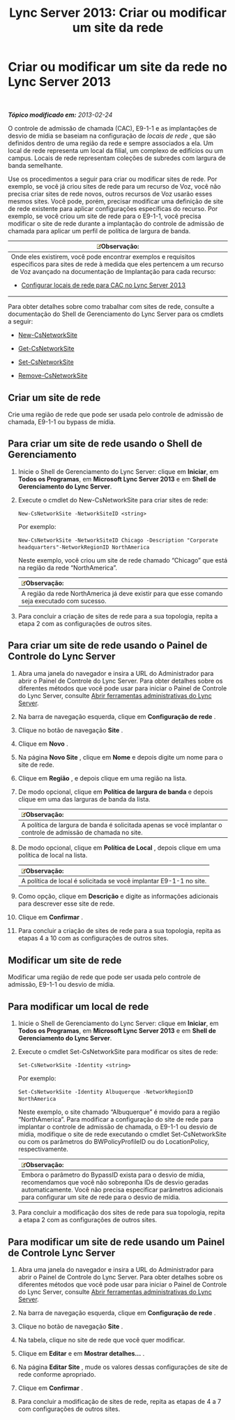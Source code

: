 ﻿---
title: 'Lync Server 2013: Criar ou modificar um site da rede'
TOCTitle: Criar ou modificar um site da rede
ms:assetid: 14e24856-9996-4da4-9f31-300940bdf5aa
ms:mtpsurl: https://technet.microsoft.com/pt-br/library/Gg398218(v=OCS.15)
ms:contentKeyID: 49305973
ms.date: 05/19/2016
mtps_version: v=OCS.15
ms.translationtype: HT
---

# Criar ou modificar um site da rede no Lync Server 2013

 

_**Tópico modificado em:** 2013-02-24_

O controle de admissão de chamada (CAC), E9-1-1 e as implantações de desvio de mídia se baseiam na configuração de *locais de rede* , que são definidos dentro de uma região da rede e sempre associados a ela. Um local de rede representa um local da filial, um complexo de edifícios ou um campus. Locais de rede representam coleções de subredes com largura de banda semelhante.

Use os procedimentos a seguir para criar ou modificar sites de rede. Por exemplo, se você já criou sites de rede para um recurso de Voz, você não precisa criar sites de rede novos, outros recursos de Voz usarão esses mesmos sites. Você pode, porém, precisar modificar uma definição de site de rede existente para aplicar configurações específicas do recurso. Por exemplo, se você criou um site de rede para o E9-1-1, você precisa modificar o site de rede durante a implantação do controle de admissão de chamada para aplicar um perfil de política de largura de banda.

<table>
<colgroup>
<col style="width: 100%" />
</colgroup>
<thead>
<tr class="header">
<th><img src="images/Gg425756.note(OCS.15).gif" title="note" alt="note" />Observação:</th>
</tr>
</thead>
<tbody>
<tr class="odd">
<td>Onde eles existirem, você pode encontrar exemplos e requisitos específicos para sites de rede à medida que eles pertencem a um recurso de Voz avançado na documentação de Implantação para cada recurso:
<ul>
<li><p><a href="lync-server-2013-configure-network-sites-for-cac.md">Configurar locais de rede para CAC no Lync Server 2013</a></p></li>
</ul></td>
</tr>
</tbody>
</table>


Para obter detalhes sobre como trabalhar com sites de rede, consulte a documentação do Shell de Gerenciamento do Lync Server para os cmdlets a seguir:

  - [New-CsNetworkSite](new-csnetworksite.md)

  - [Get-CsNetworkSite](get-csnetworksite.md)

  - [Set-CsNetworkSite](set-csnetworksite.md)

  - [Remove-CsNetworkSite](remove-csnetworksite.md)

## Criar um site de rede

Crie uma região de rede que pode ser usada pelo controle de admissão de chamada, E9-1-1 ou bypass de mídia.

## Para criar um site de rede usando o Shell de Gerenciamento

1.  Inicie o Shell de Gerenciamento do Lync Server: clique em **Iniciar**, em **Todos os Programas**, em **Microsoft Lync Server 2013** e em **Shell de Gerenciamento do Lync Server**.

2.  Execute o cmdlet do New-CsNetworkSite para criar sites de rede:
    
        New-CsNetworkSite -NetworkSiteID <string>
    
    Por exemplo:
    
        New-CsNetworkSite -NetworkSiteID Chicago -Description "Corporate headquarters"-NetworkRegionID NorthAmerica
    
    Neste exemplo, você criou um site de rede chamado “Chicago” que está na região da rede “NorthAmerica”.
    
    <table>
    <thead>
    <tr class="header">
    <th><img src="images/Gg425756.note(OCS.15).gif" title="note" alt="note" />Observação:</th>
    </tr>
    </thead>
    <tbody>
    <tr class="odd">
    <td>A região da rede NorthAmerica já deve existir para que esse comando seja executado com sucesso.</td>
    </tr>
    </tbody>
    </table>


3.  Para concluir a criação de sites de rede para a sua topologia, repita a etapa 2 com as configurações de outros sites.

## Para criar um site de rede usando o Painel de Controle do Lync Server

1.  Abra uma janela do navegador e insira a URL do Administrador para abrir o Painel de Controle do Lync Server. Para obter detalhes sobre os diferentes métodos que você pode usar para iniciar o Painel de Controle do Lync Server, consulte [Abrir ferramentas administrativas do Lync Server](lync-server-2013-open-lync-server-administrative-tools.md).

2.  Na barra de navegação esquerda, clique em **Configuração de rede** .

3.  Clique no botão de navegação **Site** .

4.  Clique em **Novo** .

5.  Na página **Novo Site** , clique em **Nome** e depois digite um nome para o site de rede.

6.  Clique em **Região** , e depois clique em uma região na lista.

7.  De modo opcional, clique em **Política de largura de banda** e depois clique em uma das larguras de banda da lista.
    
    <table>
    <thead>
    <tr class="header">
    <th><img src="images/Gg425756.note(OCS.15).gif" title="note" alt="note" />Observação:</th>
    </tr>
    </thead>
    <tbody>
    <tr class="odd">
    <td>A política de largura de banda é solicitada apenas se você implantar o controle de admissão de chamada no site.</td>
    </tr>
    </tbody>
    </table>


8.  De modo opcional, clique em **Política de Local** , depois clique em uma política de local na lista.
    
    <table>
    <thead>
    <tr class="header">
    <th><img src="images/Gg425756.note(OCS.15).gif" title="note" alt="note" />Observação:</th>
    </tr>
    </thead>
    <tbody>
    <tr class="odd">
    <td>A política de local é solicitada se você implantar E9-1-1 no site.</td>
    </tr>
    </tbody>
    </table>


9.  Como opção, clique em **Descrição** e digite as informações adicionais para descrever esse site de rede.

10. Clique em **Confirmar** .

11. Para concluir a criação de sites de rede para a sua topologia, repita as etapas 4 a 10 com as configurações de outros sites.

## Modificar um site de rede

Modificar uma região de rede que pode ser usada pelo controle de admissão, E9-1-1 ou desvio de mídia.

## Para modificar um local de rede

1.  Inicie o Shell de Gerenciamento do Lync Server: clique em **Iniciar**, em **Todos os Programas**, em **Microsoft Lync Server 2013** e em **Shell de Gerenciamento do Lync Server**.

2.  Execute o cmdlet Set-CsNetworkSite para modificar os sites de rede:
    
        Set-CsNetworkSite -Identity <string>
    
    Por exemplo:
    
        Set-CsNetworkSite -Identity Albuquerque -NetworkRegionID NorthAmerica
    
    Neste exemplo, o site chamado “Albuquerque” é movido para a região “NorthAmerica”. Para modificar a configuração do site de rede para implantar o controle de admissão de chamada, o E9-1-1 ou desvio de mídia, modifique o site de rede executando o cmdlet Set-CsNetworkSite ou com os parâmetros do BWPolicyProfileID ou do LocationPolicy, respectivamente.
    
    <table>
    <thead>
    <tr class="header">
    <th><img src="images/Gg425756.note(OCS.15).gif" title="note" alt="note" />Observação:</th>
    </tr>
    </thead>
    <tbody>
    <tr class="odd">
    <td>Embora o parâmetro do BypassID exista para o desvio de mídia, recomendamos que você não sobreponha IDs de desvio geradas automaticamente. Você não precisa especificar parâmetros adicionais para configurar um site de rede para o desvio de mídia.</td>
    </tr>
    </tbody>
    </table>


3.  Para concluir a modificação dos sites de rede para sua topologia, repita a etapa 2 com as configurações de outros sites.

## Para modificar um site de rede usando um Painel de Controle Lync Server

1.  Abra uma janela do navegador e insira a URL do Administrador para abrir o Painel de Controle do Lync Server. Para obter detalhes sobre os diferentes métodos que você pode usar para iniciar o Painel de Controle do Lync Server, consulte [Abrir ferramentas administrativas do Lync Server](lync-server-2013-open-lync-server-administrative-tools.md).

2.  Na barra de navegação esquerda, clique em **Configuração de rede** .

3.  Clique no botão de navegação **Site** .

4.  Na tabela, clique no site de rede que você quer modificar.

5.  Clique em **Editar** e em **Mostrar detalhes…** .

6.  Na página **Editar Site** , mude os valores dessas configurações de site de rede conforme apropriado.

7.  Clique em **Confirmar** .

8.  Para concluir a modificação de sites de rede, repita as etapas de 4 a 7 com configurações de outros sites.

